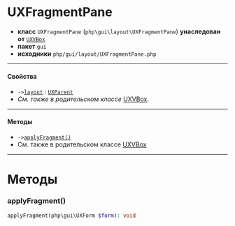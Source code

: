 # UXFragmentPane

- **класс** `UXFragmentPane` (`php\gui\layout\UXFragmentPane`) **унаследован от** [`UXVBox`](https://github.com/jphp-compiler/jphp/blob/master/exts/jphp-gui-ext/api-docs/classes/php/gui/layout/UXVBox.ru.md)
- **пакет** `gui`
- **исходники** `php/gui/layout/UXFragmentPane.php`

---

#### Свойства

- `->`[`layout`](#prop-layout) : [`UXParent`](https://github.com/jphp-compiler/jphp/blob/master/exts/jphp-gui-ext/api-docs/classes/php/gui/UXParent.ru.md)
- *См. также в родительском классе* [UXVBox](https://github.com/jphp-compiler/jphp/blob/master/exts/jphp-gui-ext/api-docs/classes/php/gui/layout/UXVBox.ru.md).

---

#### Методы

- `->`[`applyFragment()`](#method-applyfragment)
- См. также в родительском классе [UXVBox](https://github.com/jphp-compiler/jphp/blob/master/exts/jphp-gui-ext/api-docs/classes/php/gui/layout/UXVBox.ru.md)

---
# Методы

<a name="method-applyfragment"></a>

### applyFragment()
```php
applyFragment(php\gui\UXForm $form): void
```